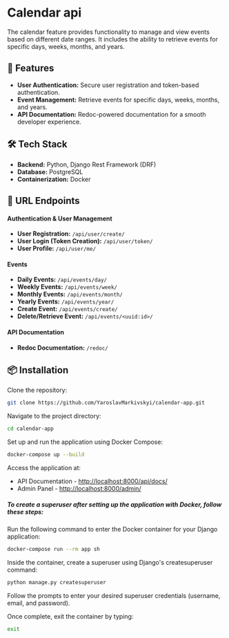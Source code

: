 # Calendar api

The calendar feature provides functionality to manage and view events based on different date ranges. It includes the ability to retrieve events for specific days, weeks, months, and years.

## 🚀 Features

- **User Authentication:** Secure user registration and token-based authentication.
- **Event Management:** Retrieve events for specific days, weeks, months, and years.
- **API Documentation:** Redoc-powered documentation for a smooth developer experience.

## 🛠️ Tech Stack

- **Backend:** Python, Django Rest Framework (DRF)
- **Database:** PostgreSQL
- **Containerization:** Docker

## 📂 URL Endpoints
#### Authentication & User Management
- **User Registration:** `/api/user/create/`
- **User Login (Token Creation):** `/api/user/token/`
- **User Profile:** `/api/user/me/`
#### Events
- **Daily Events:** `/api/events/day/`
- **Weekly Events:** `/api/events/week/`
- **Monthly Events:** `/api/events/month/`
- **Yearly Events:** `/api/events/year/`
- **Create Event:** `/api/events/create/`
- **Delete/Retrieve Event:** `/api/events/<uuid:id>/`

#### API Documentation
- **Redoc Documentation:** `/redoc/`

## 📦 Installation 
Clone the repository:
```bash
git clone https://github.com/YaroslavMarkivskyi/calendar-app.git
```
Navigate to the project directory:
```bash
cd calendar-app
```
Set up and run the application using Docker Compose:
```bash
docker-compose up --build
```
Access the application at:
- API Documentation - [http://localhost:8000/api/docs/](http://localhost:8000/api/docs/)
- Admin Panel - [http://localhost:8000/admin/](http://localhost:8000/admin/)
##### To create a superuser after setting up the application with Docker, follow these steps:
Run the following command to enter the Docker container for your Django application:
```bash
docker-compose run --rm app sh
```
Inside the container, create a superuser using Django's createsuperuser command:
```bash
python manage.py createsuperuser
```
Follow the prompts to enter your desired superuser credentials (username, email, and password).

Once complete, exit the container by typing:
```bash
exit
```
